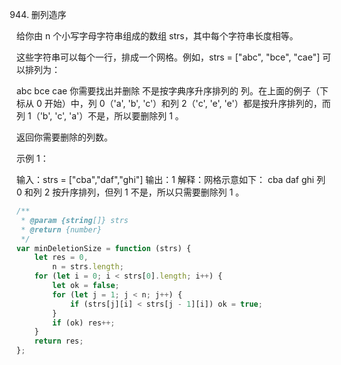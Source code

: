 944. 删列造序

给你由 n 个小写字母字符串组成的数组 strs，其中每个字符串长度相等。

这些字符串可以每个一行，排成一个网格。例如，strs = ["abc", "bce", "cae"] 可以排列为：

abc
bce
cae
你需要找出并删除 不是按字典序升序排列的 列。在上面的例子（下标从 0 开始）中，列 0（'a', 'b', 'c'）和列 2（'c', 'e', 'e'）都是按升序排列的，而列 1（'b', 'c', 'a'）不是，所以要删除列 1 。

返回你需要删除的列数。

示例 1：

输入：strs = ["cba","daf","ghi"]
输出：1
解释：网格示意如下：
cba
daf
ghi
列 0 和列 2 按升序排列，但列 1 不是，所以只需要删除列 1 。

```js
/**
 * @param {string[]} strs
 * @return {number}
 */
var minDeletionSize = function (strs) {
    let res = 0,
        n = strs.length;
    for (let i = 0; i < strs[0].length; i++) {
        let ok = false;
        for (let j = 1; j < n; j++) {
            if (strs[j][i] < strs[j - 1][i]) ok = true;
        }
        if (ok) res++;
    }
    return res;
};
```

